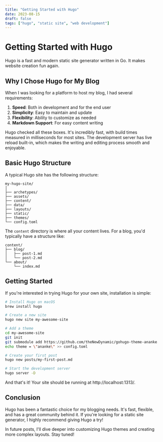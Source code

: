 ```yaml
---
title: "Getting Started with Hugo"
date: 2023-08-15
draft: false
tags: ["hugo", "static site", "web development"]
---
```


# Getting Started with Hugo

Hugo is a fast and modern static site generator written in Go. It makes website creation fun again.

## Why I Chose Hugo for My Blog

When I was looking for a platform to host my blog, I had several requirements:

1. **Speed**: Both in development and for the end user
2. **Simplicity**: Easy to maintain and update
3. **Flexibility**: Ability to customize as needed
4. **Markdown Support**: For easy content writing

Hugo checked all these boxes. It's incredibly fast, with build times measured in milliseconds for most sites. The development server has live reload built-in, which makes the writing and editing process smooth and enjoyable.

## Basic Hugo Structure

A typical Hugo site has the following structure:

```
my-hugo-site/
│
├── archetypes/
├── assets/
├── content/
├── data/
├── layouts/
├── static/
├── themes/
└── config.toml
```

The `content` directory is where all your content lives. For a blog, you'd typically have a structure like:

```
content/
├── blog/
│   ├── post-1.md
│   └── post-2.md
└── about/
    └── index.md
```

## Getting Started

If you're interested in trying Hugo for your own site, installation is simple:

```bash
# Install Hugo on macOS
brew install hugo

# Create a new site
hugo new site my-awesome-site

# Add a theme
cd my-awesome-site
git init
git submodule add https://github.com/theNewDynamic/gohugo-theme-ananke.git themes/ananke
echo theme = \"ananke\" >> config.toml

# Create your first post
hugo new posts/my-first-post.md

# Start the development server
hugo server -D
```

And that's it! Your site should be running at http://localhost:1313/.

## Conclusion

Hugo has been a fantastic choice for my blogging needs. It's fast, flexible, and has a great community behind it. If you're looking for a static site generator, I highly recommend giving Hugo a try!

In future posts, I'll dive deeper into customizing Hugo themes and creating more complex layouts. Stay tuned! 